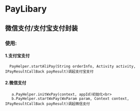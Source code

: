 # PayLibary
## 微信支付/支付宝支付封装<br>
### 使用:<br>

#### 1.支付宝支付<br>
      PayHelper.startAliPay(String orderInfo, Activity activity, IPayResultCallBack payResult)调起支付宝支付
#### 2.微信支付<br>
       a.PayHelper.initWxPay(context, appId)初始化<br>
       b.PayHelper.startWxPay(WxParam param, Context context, IPayResultCallBack payResult)调起微信支付
